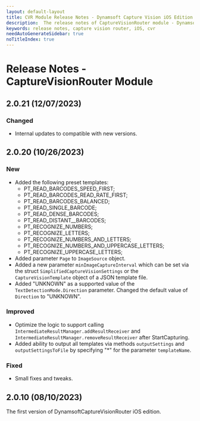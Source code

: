 ```yaml
---
layout: default-layout
title: CVR Module Release Notes - Dynamsoft Capture Vision iOS Edition
description:  The release notes of CaptureVisionRouter module - Dynamsoft Capture Vision iOS Edition.
keywords: release notes, capture vision router, iOS, cvr
needAutoGenerateSidebar: true
noTitleIndex: true
---
```


# Release Notes - CaptureVisionRouter Module

## 2.0.21 (12/07/2023)

### Changed

- Internal updates to compatible with new versions.

## 2.0.20 (10/26/2023)

### New

- Added the following preset templates:
  - PT_READ_BARCODES_SPEED_FIRST;
  - PT_READ_BARCODES_READ_RATE_FIRST;
  - PT_READ_BARCODES_BALANCED;
  - PT_READ_SINGLE_BARCODE;
  - PT_READ_DENSE_BARCODES;
  - PT_READ_DISTANT__BARCODES;
  - PT_RECOGNIZE_NUMBERS;
  - PT_RECOGNIZE_LETTERS;
  - PT_RECOGNIZE_NUMBERS_AND_LETTERS;
  - PT_RECOGNIZE_NUMBERS_AND_UPPERCASE_LETTERS;
  - PT_RECOGNIZE_UPPERCASE_LETTERS;
- Added parameter `Page` to `ImageSource` object.
- Added a new parameter `minImageCaptureInterval` which can be set via the struct `SimplifiedCaptureVisionSettings` or the `CaptureVisionTemplate` object of a JSON template file.
- Added "UNKNOWN" as a supported value of the `TextDetectionMode.Direction` parameter. Changed the default value of `Direction` to "UNKNOWN".

### Improved

- Optimize the logic to support calling `IntermediateResultManager.addResultReceiver` and  `IntermediateResultManager.removeResultReceiver` after StartCapturing.
- Added ability to output all templates via methods `outputSettings` and `outputSettingsToFile` by specifying "*" for the parameter `templateName`.

### Fixed

- Small fixes and tweaks.

## 2.0.10 (08/10/2023)

The first version of DynamsoftCaptureVisionRouter iOS edition.
